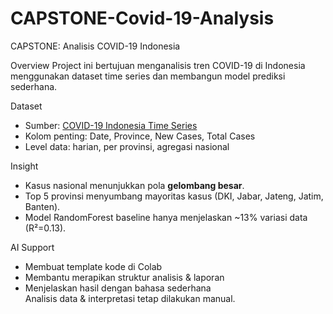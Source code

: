 # CAPSTONE-Covid-19-Analysis
CAPSTONE: Analisis COVID-19 Indonesia

Overview
Project ini bertujuan menganalisis tren COVID-19 di Indonesia menggunakan dataset time series dan membangun model prediksi sederhana.

Dataset
- Sumber: [COVID-19 Indonesia Time Series](https://www.kaggle.com/datasets)
- Kolom penting: Date, Province, New Cases, Total Cases
- Level data: harian, per provinsi, agregasi nasional

Insight
- Kasus nasional menunjukkan pola **gelombang besar**.
- Top 5 provinsi menyumbang mayoritas kasus (DKI, Jabar, Jateng, Jatim, Banten).
- Model RandomForest baseline hanya menjelaskan ~13% variasi data (R²=0.13).

AI Support
- Membuat template kode di Colab
- Membantu merapikan struktur analisis & laporan
- Menjelaskan hasil dengan bahasa sederhana  
Analisis data & interpretasi tetap dilakukan manual.
